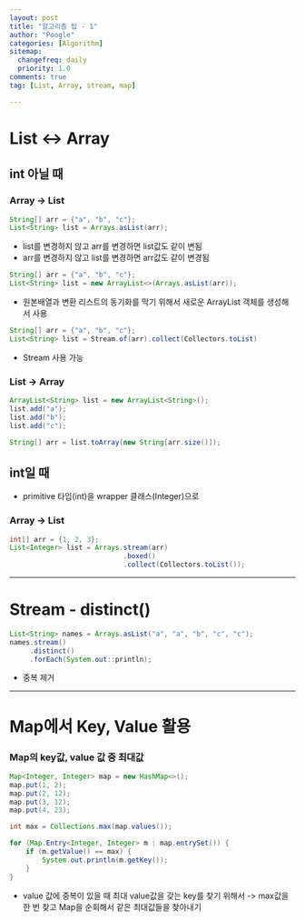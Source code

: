 ```yaml
---
layout: post
title: "알고리즘 팁 - 1"
author: "Poogle"
categories: [Algorithm]
sitemap:
  changefreq: daily
  priority: 1.0
comments: true
tag: [List, Array, stream, map]

---
```


# List <-> Array
## int 아닐 때
### Array -> List
```java
String[] arr = {"a", "b", "c"};
List<String> list = Arrays.asList(arr);
```
* list를 변경하지 않고 arr를 변경하면 list값도 같이 변됨
* arr를 변경하지 않고 list를 변경하면 arr값도 같이 변경됨

```java
String[] arr = {"a", "b", "c"};
List<String> list = new ArrayList<>(Arrays.asList(arr));
```
* 원본배열과 변환 리스트의 동기화를 막기 위해서 새로운 ArrayList 객체를 생성해서 사용

```java
String[] arr = {"a", "b", "c"};
List<String> list = Stream.of(arr).collect(Collectors.toList)
```
* Stream 사용 가능

### List -> Array
```java
ArrayList<String> list = new ArrayList<String>();
list.add("a");
list.add("b");
list.add("c");

String[] arr = list.toArray(new String[arr.size()]);
```
## int일 때
* primitive 타입(int)을 wrapper 클래스(Integer)으로
### Array -> List
```java
int[] arr = {1, 2, 3};
List<Integer> list = Arrays.stream(arr)
                            .boxed()
                            .collect(Collectors.toList());
```

---

# Stream - distinct()
```java
List<String> names = Arrays.asList("a", "a", "b", "c", "c");
names.stream()
     .distinct()
     .forEach(System.out::println);
```
* 중복 제거

---

# Map에서 Key, Value 활용
### Map의 key값, value 값 중 최대값
```java
Map<Integer, Integer> map = new HashMap<>();
map.put(1, 2);
map.put(2, 12);
map.put(3, 12);
map.put(4, 23);

int max = Collections.max(map.values());

for (Map.Entry<Integer, Integer> m : map.entrySet()) {
    if (m.getValue() == max) {
        System.out.println(m.getKey());
    }
}
```
* value 값에 중복이 있을 때 최대 value값을 갖는 key를 찾기 위해서 -> max값을 한 번 찾고 Map을 순회해서 같은 최대값들을 찾아내기